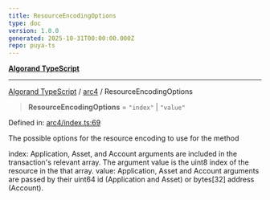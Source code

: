 ```yaml
---
title: ResourceEncodingOptions
type: doc
version: 1.0.0
generated: 2025-10-31T00:00:00.000Z
repo: puya-ts
---
```


[**Algorand TypeScript**](/reference/algorand-typescript/api/readme/)

---

[Algorand TypeScript](docs/_md/modules) / [arc4](docs/_md/arc4/README) / ResourceEncodingOptions

> **ResourceEncodingOptions** = `"index"` \| `"value"`

Defined in: [arc4/index.ts:69](https://github.com/algorandfoundation/puya-ts/blob/main/packages/algo-ts/src/arc4/index.ts#L69)

The possible options for the resource encoding to use for the method

index: Application, Asset, and Account arguments are included in the transaction's relevant array. The argument value is the uint8 index of the resource in the that array.
value: Application, Asset and Account arguments are passed by their uint64 id (Application and Asset) or bytes[32] address (Account).
